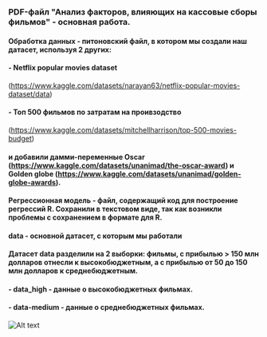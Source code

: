 ###  PDF-файл "Анализ факторов, влияющих на кассовые сборы фильмов" - основная работа.
#### **Обработка данных** - питоновский файл, в котором мы создали наш датасет, используя 2 других:
#### - Netflix popular movies dataset 
(https://www.kaggle.com/datasets/narayan63/netflix-popular-movies-dataset/data)
#### - Топ 500 фильмов по затратам на проивзодство
  (https://www.kaggle.com/datasets/mitchellharrison/top-500-movies-budget)
#### и добавили дамми-переменные Oscar (https://www.kaggle.com/datasets/unanimad/the-oscar-award) и Golden globe (https://www.kaggle.com/datasets/unanimad/golden-globe-awards). 
#### Регрессионная модель - файл, содержащий код для построение регрессий R. Сохранили в текстовом виде, так как возникли проблемы с сохранением в формате для R.
#### data - основной датасет, с которым мы работали
#### Датасет data разделили на 2 выборки: фильмы, с прибылью > 150 млн долларов отнесли к высокобюджетным, а с прибылью от 50 до 150 млн долларов к среднебюджетным.
#### - data_high - данные о высокобюджетных фильмах. 
#### - data-medium - данные о среднебюджетных фильмах.

![Alt text](https://www.chitalnya.ru/upload/134/eb9102106d974f5ab45d0dacb67914b1.jpg)
